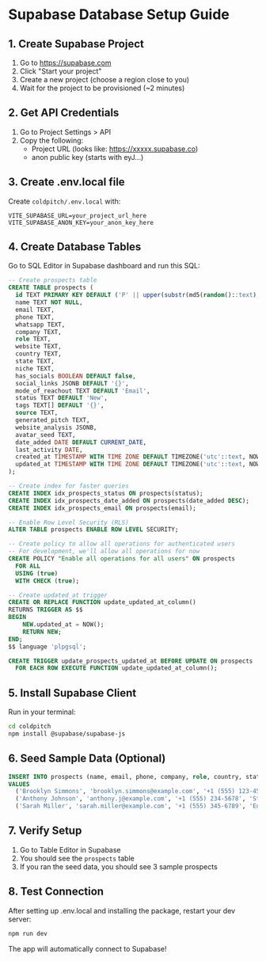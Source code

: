 # Supabase Database Setup Guide

## 1. Create Supabase Project
1. Go to https://supabase.com
2. Click "Start your project"
3. Create a new project (choose a region close to you)
4. Wait for the project to be provisioned (~2 minutes)

## 2. Get API Credentials
1. Go to Project Settings > API
2. Copy the following:
   - Project URL (looks like: https://xxxxx.supabase.co)
   - anon public key (starts with eyJ...)

## 3. Create .env.local file
Create `coldpitch/.env.local` with:
```
VITE_SUPABASE_URL=your_project_url_here
VITE_SUPABASE_ANON_KEY=your_anon_key_here
```

## 4. Create Database Tables
Go to SQL Editor in Supabase dashboard and run this SQL:

```sql
-- Create prospects table
CREATE TABLE prospects (
  id TEXT PRIMARY KEY DEFAULT ('P' || upper(substr(md5(random()::text), 1, 8))),
  name TEXT NOT NULL,
  email TEXT,
  phone TEXT,
  whatsapp TEXT,
  company TEXT,
  role TEXT,
  website TEXT,
  country TEXT,
  state TEXT,
  niche TEXT,
  has_socials BOOLEAN DEFAULT false,
  social_links JSONB DEFAULT '{}',
  mode_of_reachout TEXT DEFAULT 'Email',
  status TEXT DEFAULT 'New',
  tags TEXT[] DEFAULT '{}',
  source TEXT,
  generated_pitch TEXT,
  website_analysis JSONB,
  avatar_seed TEXT,
  date_added DATE DEFAULT CURRENT_DATE,
  last_activity DATE,
  created_at TIMESTAMP WITH TIME ZONE DEFAULT TIMEZONE('utc'::text, NOW()) NOT NULL,
  updated_at TIMESTAMP WITH TIME ZONE DEFAULT TIMEZONE('utc'::text, NOW()) NOT NULL
);

-- Create index for faster queries
CREATE INDEX idx_prospects_status ON prospects(status);
CREATE INDEX idx_prospects_date_added ON prospects(date_added DESC);
CREATE INDEX idx_prospects_email ON prospects(email);

-- Enable Row Level Security (RLS)
ALTER TABLE prospects ENABLE ROW LEVEL SECURITY;

-- Create policy to allow all operations for authenticated users
-- For development, we'll allow all operations for now
CREATE POLICY "Enable all operations for all users" ON prospects
  FOR ALL
  USING (true)
  WITH CHECK (true);

-- Create updated_at trigger
CREATE OR REPLACE FUNCTION update_updated_at_column()
RETURNS TRIGGER AS $$
BEGIN
    NEW.updated_at = NOW();
    RETURN NEW;
END;
$$ language 'plpgsql';

CREATE TRIGGER update_prospects_updated_at BEFORE UPDATE ON prospects
  FOR EACH ROW EXECUTE FUNCTION update_updated_at_column();
```

## 5. Install Supabase Client
Run in your terminal:
```bash
cd coldpitch
npm install @supabase/supabase-js
```

## 6. Seed Sample Data (Optional)
```sql
INSERT INTO prospects (name, email, phone, company, role, country, state, niche, has_socials, social_links, mode_of_reachout, status, tags, source, avatar_seed)
VALUES 
  ('Brooklyn Simmons', 'brooklyn.simmons@example.com', '+1 (555) 123-4567', 'Tech Corp', 'Marketing Director', 'Nigeria', 'Lagos', 'Technology', true, '{"linkedin": "https://linkedin.com/in/brooklyn-simmons"}', 'Email', 'Contacted', ARRAY['hot-lead', 'enterprise'], 'LinkedIn', 'brooklyn-simmons'),
  ('Anthony Johnson', 'anthony.j@example.com', '+1 (555) 234-5678', 'StartupXYZ', 'CEO', 'Nigeria', 'Abuja', 'SaaS', false, '{}', 'Email', 'New', ARRAY['startup', 'saas'], 'Cold Email', 'anthony-johnson'),
  ('Sarah Miller', 'sarah.miller@example.com', '+1 (555) 345-6789', 'Enterprise Solutions', 'VP of Sales', 'Nigeria', 'Rivers', 'Enterprise Software', true, '{"linkedin": "https://linkedin.com/in/sarah-miller", "twitter": "https://twitter.com/sarahmiller"}', 'LinkedIn', 'Qualified', ARRAY['enterprise', 'decision-maker'], 'Referral', 'sarah-miller');
```

## 7. Verify Setup
1. Go to Table Editor in Supabase
2. You should see the `prospects` table
3. If you ran the seed data, you should see 3 sample prospects

## 8. Test Connection
After setting up .env.local and installing the package, restart your dev server:
```bash
npm run dev
```

The app will automatically connect to Supabase!
